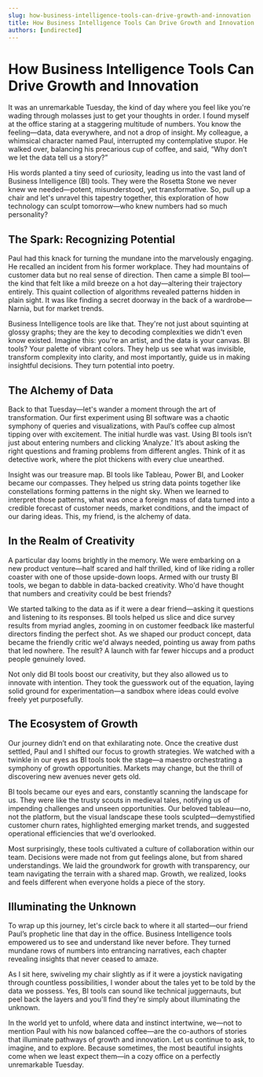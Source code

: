 ```yaml
---
slug: how-business-intelligence-tools-can-drive-growth-and-innovation
title: How Business Intelligence Tools Can Drive Growth and Innovation
authors: [undirected]
---
```



# How Business Intelligence Tools Can Drive Growth and Innovation

It was an unremarkable Tuesday, the kind of day where you feel like you're wading through molasses just to get your thoughts in order. I found myself at the office staring at a staggering multitude of numbers. You know the feeling—data, data everywhere, and not a drop of insight. My colleague, a whimsical character named Paul, interrupted my contemplative stupor. He walked over, balancing his precarious cup of coffee, and said, “Why don’t we let the data tell us a story?”

His words planted a tiny seed of curiosity, leading us into the vast land of Business Intelligence (BI) tools. They were the Rosetta Stone we never knew we needed—potent, misunderstood, yet transformative. So, pull up a chair and let's unravel this tapestry together, this exploration of how technology can sculpt tomorrow—who knew numbers had so much personality?

## The Spark: Recognizing Potential

Paul had this knack for turning the mundane into the marvelously engaging. He recalled an incident from his former workplace. They had mountains of customer data but no real sense of direction. Then came a simple BI tool—the kind that felt like a mild breeze on a hot day—altering their trajectory entirely. This quaint collection of algorithms revealed patterns hidden in plain sight. It was like finding a secret doorway in the back of a wardrobe—Narnia, but for market trends.

Business Intelligence tools are like that. They're not just about squinting at glossy graphs; they are the key to decoding complexities we didn't even know existed. Imagine this: you're an artist, and the data is your canvas. BI tools? Your palette of vibrant colors. They help us see what was invisible, transform complexity into clarity, and most importantly, guide us in making insightful decisions. They turn potential into poetry.

## The Alchemy of Data

Back to that Tuesday—let's wander a moment through the art of transformation. Our first experiment using BI software was a chaotic symphony of queries and visualizations, with Paul’s coffee cup almost tipping over with excitement. The initial hurdle was vast. Using BI tools isn’t just about entering numbers and clicking ‘Analyze.’ It’s about asking the right questions and framing problems from different angles. Think of it as detective work, where the plot thickens with every clue unearthed.

Insight was our treasure map. BI tools like Tableau, Power BI, and Looker became our compasses. They helped us string data points together like constellations forming patterns in the night sky. When we learned to interpret those patterns, what was once a foreign mass of data turned into a credible forecast of customer needs, market conditions, and the impact of our daring ideas. This, my friend, is the alchemy of data.

## In the Realm of Creativity

A particular day looms brightly in the memory. We were embarking on a new product venture—half scared and half thrilled, kind of like riding a roller coaster with one of those upside-down loops. Armed with our trusty BI tools, we began to dabble in data-backed creativity. Who'd have thought that numbers and creativity could be best friends? 

We started talking to the data as if it were a dear friend—asking it questions and listening to its responses. BI tools helped us slice and dice survey results from myriad angles, zooming in on customer feedback like masterful directors finding the perfect shot. As we shaped our product concept, data became the friendly critic we'd always needed, pointing us away from paths that led nowhere. The result? A launch with far fewer hiccups and a product people genuinely loved. 

Not only did BI tools boost our creativity, but they also allowed us to innovate with intention. They took the guesswork out of the equation, laying solid ground for experimentation—a sandbox where ideas could evolve freely yet purposefully.

## The Ecosystem of Growth

Our journey didn’t end on that exhilarating note. Once the creative dust settled, Paul and I shifted our focus to growth strategies. We watched with a twinkle in our eyes as BI tools took the stage—a maestro orchestrating a symphony of growth opportunities. Markets may change, but the thrill of discovering new avenues never gets old.

BI tools became our eyes and ears, constantly scanning the landscape for us. They were like the trusty scouts in medieval tales, notifying us of impending challenges and unseen opportunities. Our beloved tableau—no, not the platform, but the visual landscape these tools sculpted—demystified customer churn rates, highlighted emerging market trends, and suggested operational efficiencies that we'd overlooked.

Most surprisingly, these tools cultivated a culture of collaboration within our team. Decisions were made not from gut feelings alone, but from shared understandings. We laid the groundwork for growth with transparency, our team navigating the terrain with a shared map. Growth, we realized, looks and feels different when everyone holds a piece of the story.

## Illuminating the Unknown

To wrap up this journey, let's circle back to where it all started—our friend Paul’s prophetic line that day in the office. Business Intelligence tools empowered us to see and understand like never before. They turned mundane rows of numbers into entrancing narratives, each chapter revealing insights that never ceased to amaze.

As I sit here, swiveling my chair slightly as if it were a joystick navigating through countless possibilities, I wonder about the tales yet to be told by the data we possess. Yes, BI tools can sound like technical juggernauts, but peel back the layers and you'll find they're simply about illuminating the unknown.

In the world yet to unfold, where data and instinct intertwine, we—not to mention Paul with his now balanced coffee—are the co-authors of stories that illuminate pathways of growth and innovation. Let us continue to ask, to imagine, and to explore. Because sometimes, the most beautiful insights come when we least expect them—in a cozy office on a perfectly unremarkable Tuesday.